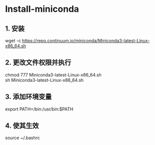 # Install-miniconda
## 1. 安装
wget -c https://repo.continuum.io/miniconda/Miniconda3-latest-Linux-x86_64.sh
## 2. 更改文件权限并执行
chmod 777 Miniconda3-latest-Linux-x86_64.sh </br>
sh Miniconda3-latest-Linux-x86_64.sh
## 3. 添加环境变量
export PATH=/bin:/usr/bin:$PATH
## 4. 使其生效
source ~/.bashrc

